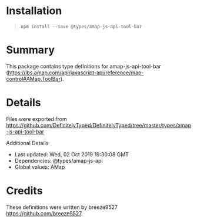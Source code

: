 # Installation
> `npm install --save @types/amap-js-api-tool-bar`

# Summary
This package contains type definitions for amap-js-api-tool-bar (https://lbs.amap.com/api/javascript-api/reference/map-control#AMap.ToolBar).

# Details
Files were exported from https://github.com/DefinitelyTyped/DefinitelyTyped/tree/master/types/amap-js-api-tool-bar

Additional Details
 * Last updated: Wed, 02 Oct 2019 19:30:08 GMT
 * Dependencies: @types/amap-js-api
 * Global values: AMap

# Credits
These definitions were written by breeze9527 <https://github.com/breeze9527>.
